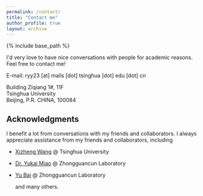 ```yaml
---
permalink: /contact/
title: "Contact me"
author_profile: true
layout: archive
---
```


{% include base_path %}

I'd very love to have nice conversations with people for academic reasons. Feel free to contact me!

E-mail: ryy23 [at] mails [dot] tsinghua [dot] edu [dot] cn

Building Ziqiang 1#, 11F\
Tsinghua University\
Beijing, P.R. CHINA, 100084







## Acknowledgments

I benefit a lot from conversations with my friends and collaborators. I always appreciate assistance from my friends and collaborators, including

- [Xizheng Wang](https://wxzisk.github.io) @ Tsinghua University

- [Dr. Yukai Miao](https://tjumyk.github.io/about) @ Zhongguancun Laboratory

- [Yu Bai](https://openreview.net/profile?id=~Yu_Bai5) @ Zhongguancun Laboratory

  and many others.

